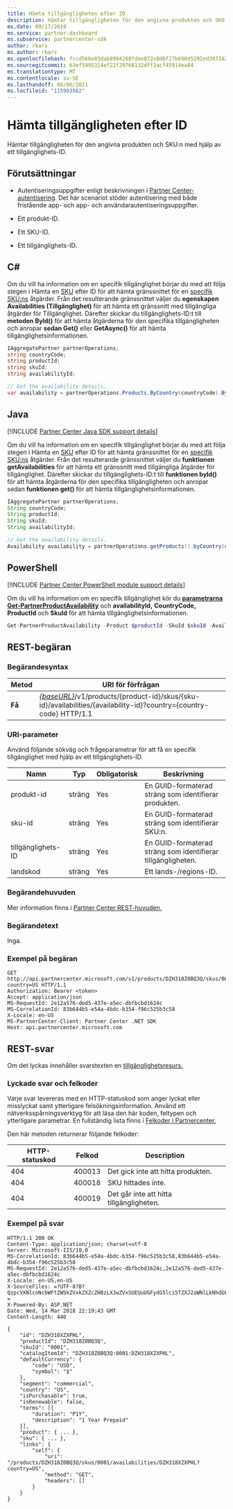 ```yaml
---
title: Hämta tillgängligheten efter ID
description: Hämtar tillgängligheten för den angivna produkten och SKU:n med hjälp av ett tillgänglighets-ID.
ms.date: 09/17/2019
ms.service: partner-dashboard
ms.subservice: partnercenter-sdk
author: rbars
ms.author: rbars
ms.openlocfilehash: fccd566e83dab8994280fdee072c0d6f27b690d5292ed3973427088f46b30d6b
ms.sourcegitcommit: 63ef5995314ef22f29768132dff2acf45914ea84
ms.translationtype: MT
ms.contentlocale: sv-SE
ms.lasthandoff: 08/06/2021
ms.locfileid: "115993562"
---
```

# <a name="get-the-availability-by-id"></a>Hämta tillgängligheten efter ID

Hämtar tillgängligheten för den angivna produkten och SKU:n med hjälp av ett tillgänglighets-ID.

## <a name="prerequisites"></a>Förutsättningar

- Autentiseringsuppgifter enligt beskrivningen i [Partner Center-autentisering](partner-center-authentication.md). Det här scenariot stöder autentisering med både fristående app- och app- och användarautentiseringsuppgifter.

- Ett produkt-ID.

- Ett SKU-ID.

- Ett tillgänglighets-ID.

## <a name="c"></a>C\#

Om du vill [](product-resources.md#availability)ha information om en specifik tillgänglighet börjar du med att följa stegen i Hämta en [SKU](get-a-sku-by-id.md) efter ID för att hämta gränssnittet för en [specifik SKU:ns](product-resources.md#sku) åtgärder. Från det resulterande gränssnittet väljer du **egenskapen Availabilities (Tillgänglighet)** för att hämta ett gränssnitt med tillgängliga åtgärder för Tillgänglighet. Därefter skickar du tillgänglighets-ID:t till **metoden ById()** för att hämta åtgärderna för den specifika tillgängligheten och anropar **sedan Get()** eller **GetAsync()** för att hämta tillgänglighetsinformationen.

```csharp
IAggregatePartner partnerOperations;
string countryCode;
string productId;
string skuId;
string availabilityId;

// Get the availability details.
var availability = partnerOperations.Products.ByCountry(countryCode).ById(productId).Skus.ById(skuId).Availabilities.ById(availabilityId).Get();
```

## <a name="java"></a>Java

[!INCLUDE [Partner Center Java SDK support details](../includes/java-sdk-support.md)]

Om du vill [](product-resources.md#availability)ha information om en specifik tillgänglighet börjar du med att följa stegen i Hämta en [SKU](get-a-sku-by-id.md) efter ID för att hämta gränssnittet för en [specifik SKU:ns](product-resources.md#sku) åtgärder. Från det resulterande gränssnittet väljer du **funktionen getAvailabilities** för att hämta ett gränssnitt med tillgängliga åtgärder för tillgänglighet. Därefter skickar du tillgänglighets-ID:t till **funktionen byId()** för att hämta åtgärderna för den specifika tillgängligheten och anropar sedan **funktionen get()** för att hämta tillgänglighetsinformationen.

```java
IAggregatePartner partnerOperations;
String countryCode;
String productId;
String skuId;
String availabilityId;

// Get the availability details.
Availability availability = partnerOperations.getProducts().byCountry(countryCode).byId(productId).getSkus().byId(skuId).getAvailabilities().byId(availabilityId).get();
```

## <a name="powershell"></a>PowerShell

[!INCLUDE [Partner Center PowerShell module support details](../includes/powershell-module-support.md)]

Om du vill [](product-resources.md#availability)ha information om en specifik tillgänglighet kör du [**parametrarna Get-PartnerProductAvailability**](https://github.com/Microsoft/Partner-Center-PowerShell/blob/master/docs/help/Get-PartnerProductAvailability.md) och **availabilityId,** **CountryCode,** **ProductId** och **SkuId** för att hämta tillgänglighetsinformationen.

```powershell
Get-PartnerProductAvailability -Product $productId -SkuId $skuId -AvailabilityId $availabilityId
```

## <a name="rest-request"></a>REST-begäran

### <a name="request-syntax"></a>Begärandesyntax

| Metod  | URI för förfrågan |
|---------|------------------------------------------------------------------------------------------------------------------------------------------------------------|
| **Få** | [*{baseURL}*](partner-center-rest-urls.md)/v1/products/{product-id}/skus/{sku-id}/availabilities/{availability-id}?country={country-code} HTTP/1.1         |

### <a name="uri-parameter"></a>URI-parameter

Använd följande sökväg och frågeparametrar för att få en specifik tillgänglighet med hjälp av ett tillgänglighets-ID.

| Namn                   | Typ     | Obligatorisk | Beskrivning                                                     |
|------------------------|----------|----------|-----------------------------------------------------------------|
| produkt-id             | sträng   | Yes      | En GUID-formaterad sträng som identifierar produkten.            |
| sku-id                 | sträng   | Yes      | En GUID-formaterad sträng som identifierar SKU:n.                |
| tillgänglighets-ID        | sträng   | Yes      | En GUID-formaterad sträng som identifierar tillgängligheten.       |
| landskod           | sträng   | Yes      | Ett lands-/regions-ID.                                            |

### <a name="request-headers"></a>Begärandehuvuden

Mer information finns i [Partner Center REST-huvuden.](headers.md)

### <a name="request-body"></a>Begärandetext

Inga.

### <a name="request-example"></a>Exempel på begäran

```http
GET http://api.partnercenter.microsoft.com/v1/products/DZH318Z0BQ3Q/skus/0001/availabilities/DZH318XZXPHL?country=US HTTP/1.1
Authorization: Bearer <token>
Accept: application/json
MS-RequestId: 2e12a576-ded5-437e-a5ec-dbfbcbd1624c
MS-CorrelationId: 83b644b5-e54a-4bdc-b354-f96c525b3c58
X-Locale: en-US
MS-PartnerCenter-Client: Partner Center .NET SDK
Host: api.partnercenter.microsoft.com
```

## <a name="rest-response"></a>REST-svar

Om det lyckas innehåller svarstexten en [tillgänglighetsresurs.](product-resources.md#availability)

### <a name="response-success-and-error-codes"></a>Lyckade svar och felkoder

Varje svar levereras med en HTTP-statuskod som anger lyckat eller misslyckat samt ytterligare felsökningsinformation. Använd ett nätverksspårningsverktyg för att läsa den här koden, feltypen och ytterligare parametrar. En fullständig lista finns i [Felkoder i Partnercenter.](error-codes.md)

Den här metoden returnerar följande felkoder:

| HTTP-statuskod     | Felkod   | Description                                                                                               |
|----------------------|--------------|-----------------------------------------------------------------------------------------------------------|
| 404                  | 400013       | Det gick inte att hitta produkten.                                                                                    |
| 404                  | 400018       | SKU hittades inte.                                                                                        |
| 404                  | 400019       | Det går inte att hitta tillgängligheten.                                                                                   |

### <a name="response-example"></a>Exempel på svar

```http
HTTP/1.1 200 OK
Content-Type: application/json; charset=utf-8
Server: Microsoft-IIS/10.0
MS-CorrelationId: 83b644b5-e54a-4bdc-b354-f96c525b3c58,83b644b5-e54a-4bdc-b354-f96c525b3c58
MS-RequestId: 2e12a576-ded5-437e-a5ec-dbfbcbd1624c,2e12a576-ded5-437e-a5ec-dbfbcbd1624c
X-Locale: en-US,en-US
X-SourceFiles: =?UTF-8?B?QzpcVXNlcnNcbWFtZW5kZVxkZXZcZHBzLXJwZVxSUEUuUGFydG5lci5TZXJ2aWNlLkNhdGFsb2dcV2ViQXBpc1xDYXRhbG9nU2VydmljZS5WMi5XZWJcdjFccHJvZHVjdHNcRFpIMzE4WjBCUTNRXHNrdXNcMDAwMVxhdmFpbGFiaWxpdGllc1xEWkgzMThaMEhNS1E=?=
X-Powered-By: ASP.NET
Date: Wed, 14 Mar 2018 22:19:43 GMT
Content-Length: 440

{
    "id": "DZH318XZXPHL",
    "productId": "DZH318Z0BQ3Q",
    "skuId": "0001",
    "catalogItemId": "DZH318Z0BQ3Q:0001:DZH318XZXPHL",
    "defaultCurrency": {
        "code": "USD",
        "symbol": "$"
    },
    "segment": "commercial",
    "country": "US",
    "isPurchasable": true,
    "isRenewable": false,
    "terms": [{
        "duration": "P1Y",
        "description": "1 Year Prepaid"
    }],
    "product": { ... },
    "sku": { ... },
    "links": {
        "self": {
            "uri": "/products/DZH318Z0BQ3Q/skus/0001/availabilities/DZH318XZXPHL?country=US",
            "method": "GET",
            "headers": []
        }
    }
}
```
